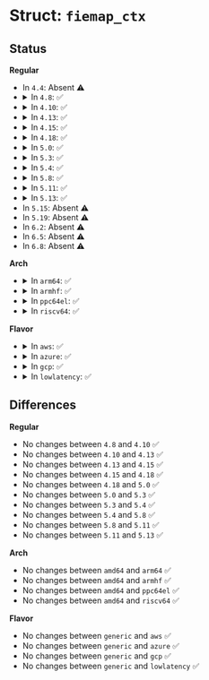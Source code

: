 # Struct: <code>fiemap_ctx</code>

## Status
<b>Regular</b>
<ul>
<li>
In <code>4.4</code>: Absent ⚠️
</li>
<li>
<details>
<summary>In <code>4.8</code>: ✅</summary>

```c
struct fiemap_ctx {
    struct fiemap_extent_info *fi;
    struct iomap prev;
};
```
</details>
</li>
<li>
<details>
<summary>In <code>4.10</code>: ✅</summary>

```c
struct fiemap_ctx {
    struct fiemap_extent_info *fi;
    struct iomap prev;
};
```
</details>
</li>
<li>
<details>
<summary>In <code>4.13</code>: ✅</summary>

```c
struct fiemap_ctx {
    struct fiemap_extent_info *fi;
    struct iomap prev;
};
```
</details>
</li>
<li>
<details>
<summary>In <code>4.15</code>: ✅</summary>

```c
struct fiemap_ctx {
    struct fiemap_extent_info *fi;
    struct iomap prev;
};
```
</details>
</li>
<li>
<details>
<summary>In <code>4.18</code>: ✅</summary>

```c
struct fiemap_ctx {
    struct fiemap_extent_info *fi;
    struct iomap prev;
};
```
</details>
</li>
<li>
<details>
<summary>In <code>5.0</code>: ✅</summary>

```c
struct fiemap_ctx {
    struct fiemap_extent_info *fi;
    struct iomap prev;
};
```
</details>
</li>
<li>
<details>
<summary>In <code>5.3</code>: ✅</summary>

```c
struct fiemap_ctx {
    struct fiemap_extent_info *fi;
    struct iomap prev;
};
```
</details>
</li>
<li>
<details>
<summary>In <code>5.4</code>: ✅</summary>

```c
struct fiemap_ctx {
    struct fiemap_extent_info *fi;
    struct iomap prev;
};
```
</details>
</li>
<li>
<details>
<summary>In <code>5.8</code>: ✅</summary>

```c
struct fiemap_ctx {
    struct fiemap_extent_info *fi;
    struct iomap prev;
};
```
</details>
</li>
<li>
<details>
<summary>In <code>5.11</code>: ✅</summary>

```c
struct fiemap_ctx {
    struct fiemap_extent_info *fi;
    struct iomap prev;
};
```
</details>
</li>
<li>
<details>
<summary>In <code>5.13</code>: ✅</summary>

```c
struct fiemap_ctx {
    struct fiemap_extent_info *fi;
    struct iomap prev;
};
```
</details>
</li>
<li>
In <code>5.15</code>: Absent ⚠️
</li>
<li>
In <code>5.19</code>: Absent ⚠️
</li>
<li>
In <code>6.2</code>: Absent ⚠️
</li>
<li>
In <code>6.5</code>: Absent ⚠️
</li>
<li>
In <code>6.8</code>: Absent ⚠️
</li>
</ul>
<b>Arch</b>
<ul>
<li>
<details>
<summary>In <code>arm64</code>: ✅</summary>

```c
struct fiemap_ctx {
    struct fiemap_extent_info *fi;
    struct iomap prev;
};
```
</details>
</li>
<li>
<details>
<summary>In <code>armhf</code>: ✅</summary>

```c
struct fiemap_ctx {
    struct fiemap_extent_info *fi;
    struct iomap prev;
};
```
</details>
</li>
<li>
<details>
<summary>In <code>ppc64el</code>: ✅</summary>

```c
struct fiemap_ctx {
    struct fiemap_extent_info *fi;
    struct iomap prev;
};
```
</details>
</li>
<li>
<details>
<summary>In <code>riscv64</code>: ✅</summary>

```c
struct fiemap_ctx {
    struct fiemap_extent_info *fi;
    struct iomap prev;
};
```
</details>
</li>
</ul>
<b>Flavor</b>
<ul>
<li>
<details>
<summary>In <code>aws</code>: ✅</summary>

```c
struct fiemap_ctx {
    struct fiemap_extent_info *fi;
    struct iomap prev;
};
```
</details>
</li>
<li>
<details>
<summary>In <code>azure</code>: ✅</summary>

```c
struct fiemap_ctx {
    struct fiemap_extent_info *fi;
    struct iomap prev;
};
```
</details>
</li>
<li>
<details>
<summary>In <code>gcp</code>: ✅</summary>

```c
struct fiemap_ctx {
    struct fiemap_extent_info *fi;
    struct iomap prev;
};
```
</details>
</li>
<li>
<details>
<summary>In <code>lowlatency</code>: ✅</summary>

```c
struct fiemap_ctx {
    struct fiemap_extent_info *fi;
    struct iomap prev;
};
```
</details>
</li>
</ul>

## Differences
<b>Regular</b>
<ul>
<li>
No changes between <code>4.8</code> and <code>4.10</code> ✅
</li>
<li>
No changes between <code>4.10</code> and <code>4.13</code> ✅
</li>
<li>
No changes between <code>4.13</code> and <code>4.15</code> ✅
</li>
<li>
No changes between <code>4.15</code> and <code>4.18</code> ✅
</li>
<li>
No changes between <code>4.18</code> and <code>5.0</code> ✅
</li>
<li>
No changes between <code>5.0</code> and <code>5.3</code> ✅
</li>
<li>
No changes between <code>5.3</code> and <code>5.4</code> ✅
</li>
<li>
No changes between <code>5.4</code> and <code>5.8</code> ✅
</li>
<li>
No changes between <code>5.8</code> and <code>5.11</code> ✅
</li>
<li>
No changes between <code>5.11</code> and <code>5.13</code> ✅
</li>
</ul>
<b>Arch</b>
<ul>
<li>
No changes between <code>amd64</code> and <code>arm64</code> ✅
</li>
<li>
No changes between <code>amd64</code> and <code>armhf</code> ✅
</li>
<li>
No changes between <code>amd64</code> and <code>ppc64el</code> ✅
</li>
<li>
No changes between <code>amd64</code> and <code>riscv64</code> ✅
</li>
</ul>
<b>Flavor</b>
<ul>
<li>
No changes between <code>generic</code> and <code>aws</code> ✅
</li>
<li>
No changes between <code>generic</code> and <code>azure</code> ✅
</li>
<li>
No changes between <code>generic</code> and <code>gcp</code> ✅
</li>
<li>
No changes between <code>generic</code> and <code>lowlatency</code> ✅
</li>
</ul>
